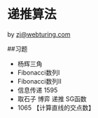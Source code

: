 # 递推算法
by zj@webturing.com





##习题
- 杨辉三角
- Fibonacci数列I
- Fibonacci数列II
- 信息传递 1595
- 取石子 博弈 递推 SG函数
- 1065	【计算直线的交点数】